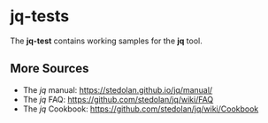 # jq-tests

The **jq-test** contains working samples for the **jq** tool.

## More Sources
* The *jq* manual: https://stedolan.github.io/jq/manual/
* The *jq* FAQ: https://github.com/stedolan/jq/wiki/FAQ
* The *jq* Cookbook: https://github.com/stedolan/jq/wiki/Cookbook
